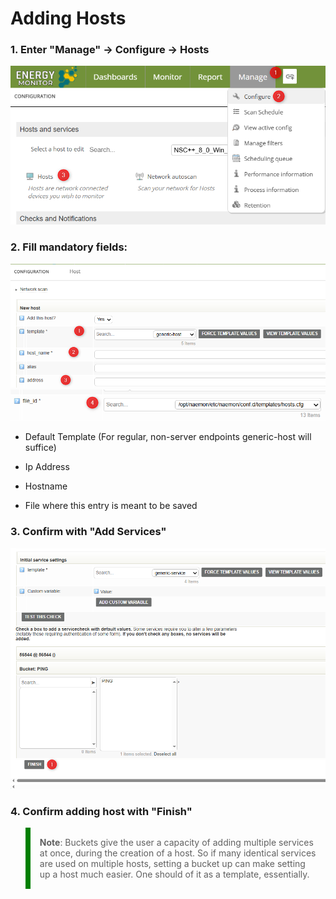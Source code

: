 # Adding Hosts

### 1. **Enter "Manage" -> Configure -> Hosts**

![Adding_hosts](/media/03-00-02_Adding_hosts.png)


### 2. **Fill mandatory fields:**

![Adding_hosts](/media/03-00-02_Adding_hosts_2.png)
![Adding_hosts](/media/03-00-02_Adding_hosts_3.png)

- Default Template (For regular, non-server endpoints generic-host will suffice)

- Ip Address

- Hostname

- File where this entry is meant to be saved

### 3. **Confirm with "Add Services"**

![Adding_hosts](/media/03-00-02_Adding_hosts_4.png)

### 4. **Confirm adding host with "Finish"**

<blockquote style="border-left: 8px solid green; padding: 15px;"> <b>Note</b>: Buckets give the user a capacity of adding multiple services at once, during the creation of a host. So if many identical services are used on multiple hosts, setting a bucket up can make setting up a host much easier. One should of it as a template, essentially. 
</blockquote>
